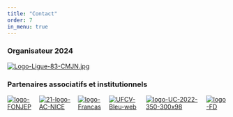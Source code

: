 ```yaml
---
title: "Contact"
order: 7
in_menu: true
---
```

### Organisateur 2024
[![Logo-Ligue-83-CMJN.jpg](https://i.postimg.cc/NMxfLr2z/Logo-Ligue-83-CMJN.jpg)](https://fol83laligue.org/)

### Partenaires associatifs et institutionnels
<html>
<head>
    <style>
        .image-container {
            display: inline-flex;
        }

.allimg {
             
   width:100%;margin-left:0%; margin-right:0%;
        }
    </style>
</head>
<div class="allimg"><div class="image-container">
<a href='https://www.fonjep.org/en-region/provence-alpes-cote-dazur' target='_blank'><img src='https://i.postimg.cc/mDqPvJjs/logo-FONJEP.png' border='0' alt='logo-FONJEP'/></a>
<a href='https://www.ac-nice.fr/sdjes-83' target='_blank'><img src='https://i.postimg.cc/Xv9Sn1Hk/21-logo-AC-NICE.jpg' border='0' alt='21-logo-AC-NICE'/> 
<a href='https://www.francas83.com/' target='_blank'><img src='https://i.postimg.cc/nrQ1tqzN/logo-Francas.jpg' border='0' alt='logo-Francas'/></a>
<a href='https://www.ufcv.fr/PACA' target='_blank'><img src='https://i.postimg.cc/5tXcFkkz/UFCV-Bleu-web.jpg' border='0' alt='UFCV-Bleu-web'/></a>
<a href='https://www.uniscite.fr/antenne/toulon-var/' target='_blank'><img src='https://i.postimg.cc/TwPgbBC8/logo-UC-2022-350-300x98.png' border='0' alt='logo-UC-2022-350-300x98'/></a>
<a href='https://8306.foyersruraux.org/' target='_blank'><img src='https://i.postimg.cc/VNKbzD1K/logo-FD.jpg' border='0' alt='logo-FD'/></a> 